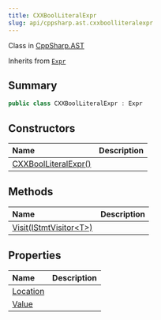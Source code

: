```yaml
---
title: CXXBoolLiteralExpr
slug: api/cppsharp.ast.cxxboolliteralexpr
---
```

Class in [CppSharp.AST](/api/cppsharp/ast)

Inherits from [`Expr`](/api/cppsharp/ast/expr)

## Summary



```csharp
public class CXXBoolLiteralExpr : Expr
```

## Constructors

|Name|Description|
|:---|:---|
|[CXXBoolLiteralExpr\(\)](/api/cppsharp/ast/cxxboolliteralexpr//ctor)||

## Methods

|Name|Description|
|:---|:---|
|[Visit\(IStmtVisitor\<T\>\)](/api/cppsharp/ast/cxxboolliteralexpr/visit)||

## Properties

|Name|Description|
|:---|:---|
|[Location](/api/cppsharp/ast/cxxboolliteralexpr/location)||
|[Value](/api/cppsharp/ast/cxxboolliteralexpr/value)||

